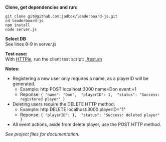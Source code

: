 **Clone, get dependencies and run:**  
```
git clone git@github.com:jadbox/leaderboard-js.git  
cd leaderboard-js  
npm install  
node server.js  
```
  
**Select DB**  
See lines 8-9 in server.js
  
**Test case:**  
With [HTTPie](https://github.com/jakubroztocil/httpie), run the client test script: [./test.sh](https://github.com/jadbox/leaderboard-js/blob/master/test.sh)
  
**Notes:**  
* Registering a new user only requires a name, as a playerID will be generated.
  * Example: http POST localhost:3000 name=Don event:=1
  * Reponse: ```{
    "name": "Don", 
    "playerID": 1, 
    "status": "Success: registered player"
    }```
* Deleting users require the DELETE HTTP method.
  * Example: http DELETE localhost:3000 playerID="1" 
  * Reponse: ```{
    "playerID": 1, 
    "status": "Success: deleted player"
}```
* All event actions, aside from delete player, use the POST HTTP method.
  

_See project files for documentation._
